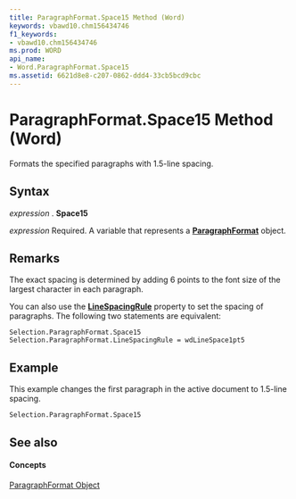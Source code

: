 ```yaml
---
title: ParagraphFormat.Space15 Method (Word)
keywords: vbawd10.chm156434746
f1_keywords:
- vbawd10.chm156434746
ms.prod: WORD
api_name:
- Word.ParagraphFormat.Space15
ms.assetid: 6621d8e8-c207-0862-ddd4-33cb5bcd9cbc
---
```



# ParagraphFormat.Space15 Method (Word)

Formats the specified paragraphs with 1.5-line spacing.


## Syntax

 _expression_ . **Space15**

 _expression_ Required. A variable that represents a **[ParagraphFormat](paragraphformat-object-word.md)** object.


## Remarks

The exact spacing is determined by adding 6 points to the font size of the largest character in each paragraph.

You can also use the  **[LineSpacingRule](paragraphformat-linespacingrule-property-word.md)** property to set the spacing of paragraphs. The following two statements are equivalent:




```
Selection.ParagraphFormat.Space15 
Selection.ParagraphFormat.LineSpacingRule = wdLineSpace1pt5
```


## Example

This example changes the first paragraph in the active document to 1.5-line spacing.


```
Selection.ParagraphFormat.Space15
```


## See also


#### Concepts


[ParagraphFormat Object](paragraphformat-object-word.md)

